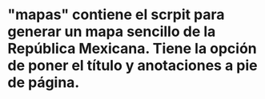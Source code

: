 # "mapas" contiene el scrpit para generar un mapa sencillo de la República Mexicana. Tiene la opción de poner el título y anotaciones a pie de página.
